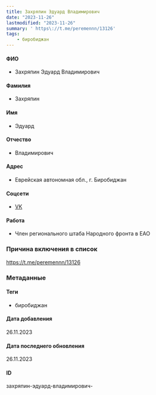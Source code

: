```yaml
---
title: Захряпин Эдуард Владимирович
date: "2023-11-26"
lastmodified: "2023-11-26"
summary: ' https\://t.me/peremennn/13126'
tags: 
    - биробиджан
---
```

<!--# pp2-->
<!--## Фигурант-->
<!--### Личные данные-->
#### ФИО
- Захряпин Эдуард Владимирович
#### Фамилия
- Захряпин
#### Имя
- Эдуард
#### Отчество
- Владимирович
#### Адрес
- Еврейская автономная обл., г. Биробиджан
#### Соцсети
- [VK](https://vk.com/id575024027)
#### Работа
- Член регионального штаба Народного фронта в ЕАО
### Причина включения в список
https://t.me/peremennn/13126
### Метаданные
#### Теги
- биробиджан
#### Дата добавления
26.11.2023
#### Дата последнего обновления
26.11.2023
#### ID
захряпин-эдуард-владимирович-
<!--## END;-->
